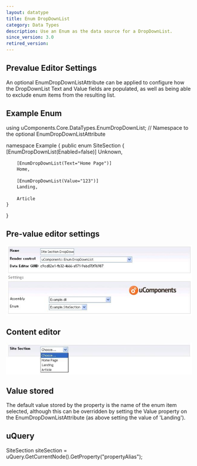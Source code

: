 ```yaml
---
layout: datatype
title: Enum DropDownList
category: Data Types
description: Use an Enum as the data source for a DropDownList.
since_version: 3.0
retired_version: 
---
```



## Prevalue Editor Settings

An optional EnumDropDownListAttribute can be applied to configure how the DropDownList Text and Value fields are populated, as well as being able to exclude enum items from the resulting list.



## Example Enum

using uComponents.Core.DataTypes.EnumDropDownList; // Namespace to the optional EnumDropDownListAttribute

namespace Example
{
	public enum SiteSection
	{
		[EnumDropDownList(Enabled=false)]
		Unknown,

		[EnumDropDownList(Text="Home Page")]
		Home,

		[EnumDropDownList(Value="123")]
		Landing,

		Article
	}
}

## Pre-value editor settings

![Prevalue Editor](PreValueEditor.jpg)


## Content editor

![Content Editor](DataEditor.jpg)

## Value stored

The default value stored by the property is the name of the enum item selected, although this can be overridden by setting the Value property on the EnumDropDownListAttribute (as above setting the value of 'Landing').

## uQuery

SiteSection siteSection = uQuery.GetCurrentNode().GetProperty<SiteSection>("propertyAlias");
